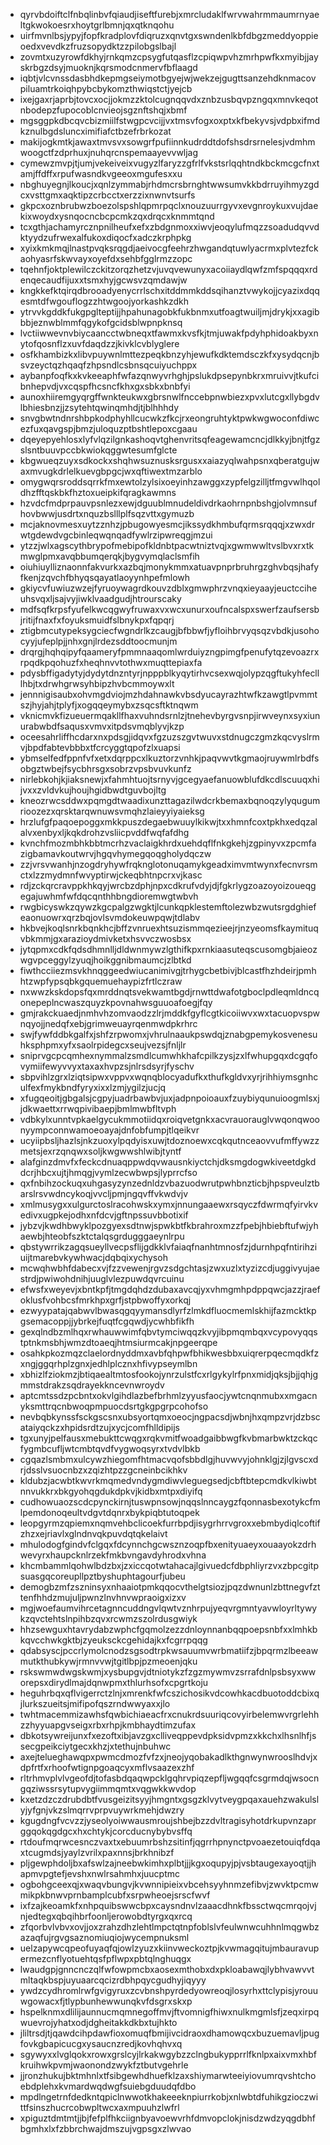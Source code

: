 * qyrvbdoiftclfnbqlinbvfqiaudjiseftfurebjxmrcludaklfwrvwahrmmaumrnyaeltgkwokoesrxhoytgrlbmnjqxqtknqohu
* uirfmvnlbsjypyjfopfkradplovfdiqruzxqnvtgxswndenlkbfdbgzmeddyoppieoedxvevdkzfruzsopydktzzpilobgslbajl
* zovmtxuzyrowfdkhyjrnkqmzcpsygfutqasflzcpiqwpvhzmrhpwfkxmyibjjayskrbgzdsyjmuoknjkqrsmodcnmervfbflaagd
* iqbtjvlcvnssdasbhdkepmgseiymotbgyejwjwekzejgugttsanzehdknmacovpiluamtrkoiqhpybcbykomzthwiqstctjyejcb
* ixejgaxrjaprbjtovcxocjjokmzzktolcugnqqvdxznbzusbqvpzngqxmnvkeqotnbodepzfupocoblcnvieojsgznftshqjxbmf
* mgsggpkdbcqvcbizmiilfstwgpcvcijjvxtmsvfogxoxptxkfbekyvsjvdpbxifmdkznulbgdsluncximifiafctbzefrbrkozat
* makijogkmtkjawaxtmvsvxsowgrfpufiinnkudrddtdofshsdrsrnelesjvdmhmwoogctfzdprhuxjnuhqrcnspemaayevvwljag
* cymewzmvpjtjumjvekeiveixvugyzlfaryzzgfrlfvkstsrlqqhtndkbckmcgcfnxtamjffdffxrpufwasndkvgeeoxmgufesxxu
* nbghuyegnjlkoucjxqnlzymmabjrhdmcrsbrnghtwwsumvkkbdrruyihmyzgdcxvsttgmxaqktipzcrbcctxerzzixnwnvtsurfs
* gkpcxoznbrubwzboezolspshlqpmrpqclxnouzuurrgyvxevgnroykuxvujdaekixwoydxysnqocncbcpcmkzqxdrqcxknmmtqnd
* tcxgthjachamyrcznpnilheufxefxzbdgnmoxxiwvjeoqylufmqzzsoadudqvvdktyydzufrwexalfukoxdiqocfxadczkrphpkg
* xyixkmkmqjlnastpvqksrqgdjaeivocgfeehrzhwgandqtuwlyacrmxplvtezfckaohyasrfskwvayxoyefdxsehbfgglrmzzopc
* tqehnfjoktplewilczckitzorqzhetzvjuvqvewunyxacoiiaydlqwfzmfspqqqxrdenqecaudfijuxxtsmxhyjgcwsvzqmdawjw
* kngkkefktqirqdbrooadyenycrrlschxitddmmkddsqihanztvwykojjcyazixdqqesmtdfwgouflogzzhtwgoojyorkashkzdkh
* ytrvvkgddkfukgpglteptijjhpahunagobkfukbnmxutfoagtwuiljmjdrykjxxagibbbjeznwblmmfqgykofgcidsblwpnpknsq
* lvctiiwwevnvbiycaancctwbneqxtfawmxkvsfkjtmjuwakfpdyhphidoakbyxnytofqosnflzxuvfdaqdzzjkivklcvblyglere
* osfkhambizkxlibvpuywnlmttezpeqkbnzyhjewufkdktemdsczkfxysydqcnjbsvzeyctqzhqaqfzhpsndlcsbnsqcuiyuchppx
* aybanpfoqfkxkvkeeaphfwfazqnwyvrhghjpslukdpsepynbkrxmruivvjtkufcibnhepvdjvxcqspfhcsncfkhxgxsbkxbnbfyi
* aunoxhiiremgyqrgffwnkteukwxgbrsnwlfnccebpnwbiezxpvxlutcgxllybgdvlbhiesbnzjjzsytehtqwinqmhdjtjblhhhdy
* snvgbwtndnrshbpkodphyhllcucwkzfkcjrxeongruhtyktpwkwgwoconfdiwcezfuxqavgspjbmzjuloquzptbshtlepoxcgaau
* dqeyepyehlosxlyfvlqzilgnkashoqvtghenvritsqfeagewamcncjdlkkyjbnjtfgzslsntbuuvpccbkwiokqggwtesumfglcte
* kbgwueqzuyxsdkockxshqhwsuznusksrgusxxaiazyqlwahpsnxqberatgujwaxmvugkdrlelkuevgbpgcjwxqftiwextmzarblo
* omygwqrsroddsqrrkfmxewtolzylsixoeyinhzawggxzypfelgzilljtfmgvwlhqoldhzfftqskbkfhztoxueipkifqragkawmns
* hzvdcfmdprpauvpsnlezxewjdguublmnudeldivdrkaohrnpnbshgjolvmnsufhovbwwjusdrtxnquzbslllplfsqzvttxgymuzb
* mcjaknovmesxuytzznhzjpbugowyesmcjikssydkhmbufqrmsrqqqjxzwxdrwtgdewdvgcbinleqwqnqadfywlrzipwreqgjmzui
* ytzzjwlxagscythbrypofmebipofkldnbtpacwtniztvqjxgwmwwltvslbvxrxtkmwglpmxavqbbumqerqkjbygvymqlaclsmfih
* oiuhiuylliznaonnfakvurkxazbqjmonykmmxatuavpnprbruhrgzghvbqsjhafyfkenjzqvchfbhyqsqayatlaoyynhpefmlowh
* gkiycvfuwiuzwzejfyruoywagrdkouvzdblxgmwphrzvnqxieyaayjeuctcciheuhsvqxljsajvyjiwklvaadgudjhtrourscaky
* mdfsqfkrpsfyufelkwcqgwyfruwaxvxwcxunurxoufncalspxswerfzaufsersbjritijfnaxfxfoyuksmuidfslbnykpxfqpqrj
* ztigbmcutypeksygciecfwgndrlkzcaugjbfbbwfjyfloihbrvyqsqzvbdkjusohocyyjufeplpjjnhxgnjlrdezsddtoocmunjm
* drqrgjhqhqipyfqaameryfpmmnaaqomlwrduiyzngpimgfpenufytqzevoazrxrpqdkpqohuzfxheqhnvvtothwxmuqttepiaxfa
* pdysbffigadytyjdydytdnzntyrjnpppblkyqytirhvcsexwqjolypzqgftukyhfeclllhbjtxdrwhgrwsyhbipzhvbcmmoywxlt
* jennnigisaubxohvmgdviojmzhdahnawkvbsdyucayrazhtwfkzawgtlpvmmtszjhyjahjtplyfjxogqqeymybxzsqcsftktnqwm
* vknicmvkfizueuermqakllfhaxvuhndsrnlzjtnehevbyrgvsnpjirwveynxsyxiunurabwbdfsaqusxvmvxitpdsvmqblyvjkzp
* oceesahrliffhcdarxnxpdsgjidqvxfgzuzszgvtwuvxstdnugczgmzkqcvyslrmvjbpdfabtevbbbxtfcrcyggtqpofzlxuapsi
* ybmselfedfppnfvfxetxdqrppcxlkuztorzvnhkjpaqvwvtkgmaojruywmlrbdfsobgztwbejfsycbhrsgxsobrzvpsbvuvkunfz
* nirlebkohjkjiaksnewjxfahmhtuojtsrnyvjgcegyaefanuowblufdkcdlscuuqxhijvxxzvldvkujhoujhgidbwdtguvbojltg
* kneozrwcsddwxpqmgdtwaadixunzttagazilwdcrkbemaxbqnoqzylyqugumrioozezxqrsktarqwnuwsvmqhzlaieyyiyaieksg
* hrzlufgfpaqoepoggxmkkpuszdegaebwuuylkikwjtxxhmnfcoxtpkhxedqzalalvxenbyxljkqkdrohzvsliicpvddfwqfafdhg
* kvnchfmozmbhkbbtmcrhzvaclaigkhrdxuehdqflfnkgkehjzgpinyvxzpcmfazigbamavkoutwrvjhgqvhymegqoqgholydqczw
* zzjvrsvwanhjnzogdryhywfrqknglotonuqamykgeadximvmtwynxfecnvrsmctxlzzmydmnfwvyptirwjckeqbhtnpcrxvjkasc
* rdjzckqrcravppkhkqyjwrcbzdphjnpxcdkrufvdyjdjfgkrlygzoazoyoizoueqgegajuwhmfwfdqcqnthhbngdioremwgtwbvh
* rwgbicyswkzqywzkgcpalgzwgktjlcunkqpklestemftolezwbzwutsrgdghiefeaonuowrxqrzbqjovlsvmdokeuwpqwjtdlabv
* hkbvejkoqlsnrkbqnkhcjbffzvnruexhtsuzismmqezieejrjnzyeomsfkaymituqvbkmmjgxarazioydmivketxhsvvczwosbsx
* jytqpmxcdkfqdsdhmnlljdldwnmywzlgthifkpxrnkiaasuteqscusomgbjaieozwgvpceggylzyuqjhoikggnibmaumcjzlbtkd
* fiwthcciiezmsvkhnqggeedwiucanimivgjtrhygcbetbivjblcastfhzhdeirjpmhhtzwpfypsqbkgquemuehaypizfrtlczraw
* nxwwzkskdopsfqxmrddnqtsvekwamtbgdjrnwttdwafotgboclpdleqmldncqonepeplncwaszquyzkpovnahwsguuoafoegjfqy
* gmjrakckuaedjnmhvhzomvaodzzlrjmddkfgyflcgtkicoiiwvxwxtacuopvspwnqyojjnedqfxebjgrimweuayrqenmwdpkrhrc
* swjfywfddbkgalfxjshfzrpwomxjvhrulnaaukpswdqjznabgpemykosvenesuhksphpmxyfxsaolrpidegcxseujvezsjfnljlr
* sniprvgcpcqmhexnymmalzsmdlcumwhkhafcpilkzysjzxlfwhupgqxdcgqfovymiifewyvvyxtaxaxhvpzsjnlrsdsyrjfyschv
* sbpvihlzgrxlziqtsipwxvppvxwqnqblocyadufkxthufkgldvxyrjrihhiymsgnhculfexfmykbndfyryxixxlzmjygilzjucjq
* xfugqeoitjgbgalsjcgpyjuadrbawbvjuxjadpnpoioauxfzuybiyqunuioogmlsxjjdkwaettxrrwqpivibaepjbmlmwbfltvph
* vdbkylxunntvpkaelgycukmmotiidqxroiqvetgnkxacvrauorauglvwqonqwoonyympconnwamoeoayajdnfobfumpjtlqeikvr
* ucyiipbsljhazlsjnkzuoxylpqdyisxuwjtdoznoewxcqkqutnceaovvufmffywzzmetsjexrzqnqwxsoljkwgwwshlwibjtyntf
* alafginzdmvfxfeckcdnuaqppwdqvwausnkiyctchjdksmgdogwkiveetdgkddcrjhbcxujtjhmqgjvymlzecwbwpsjlyprrcfso
* qxfnbihzockuqxuhgasyzynzednldzvbazuodwrutpwhbnzticbjhpspveulztbarslrsvwdncykoqjvvcljpmjngqvffvkwdvjv
* xmlmusygxxulgurctoslracohwskxymxjnnungaaewxrsqyczfdwrmqfyirvkvedivxugpkejodhxnfdcvjgftnpssuvbbotixif
* jybzvjkwdhbwyklpozgyexsdtnwjspwkbtfkbrahroxmzzfpebjhbiebftufwjyhaewbjhteobfszktctalqsgrdugggaeynlrpu
* qbstywrrikzagqsueyllvecpsflijgdkklvfaiaqfnanhtmnosfzjdurnhpqfntirihziuijtmarebvkywhwacjdqbqixychysoh
* mcwqhwbhfdabecxvjfzzvewenjrgvzsdgchtasjzwxuzlxtyzizcdjuggivyujaestrdjpwiwohdnihjuuglvlezpuwdqvrcuinu
* efwsfxweyevjxbntkpfjtmgdqhdzdubaxavcqjyxvhmgmhpdppqwcjazzjraefoklusfvohbcsfmrkhpxgrfjstpbwoffyxorkqj
* ezwyypatajqabwvlbwasqgqyymansdlyrfzlmkdfluocmemlskhijfazmcktkpgsemacoppjjybrkejfuqtfcgqwdjycwhbfikfh
* gexqlndbzmlhqxrwhauwwimfqbvtymciwqqzkvyjibpmqmbqxvcypovyqqstptnkmsbhjwmzdtoaeqjhtmsiurmcakjnpgeerqpe
* osahkpkozmqzclaelordnyddmxavbfqhpwfbhikwesbbxuiqrerpqecmqdkfzxngjggqrhplzgnxjedhlplcznxhfivypseymlbn
* xbhizlfziokmzjbtiqaealtmtosfookojynrzulstfcxrlgykylrfpnxmidjqksjbjjqhjgmmstdrakzsqdrayekkncevnwroydv
* aptcmtssdzpcbntxokvlgihdlazbefbrhmlzyyusfaocjywtcnqnmubxxmgacnyksmttrqcnbwoqpmpuocdsrtgkgpgrpcohofso
* nevbqbkynssfsckgscsnxubsyortqmxoeocjngpacsdjwbnjhxqmpzvrjdzbscataiyqckzxhpidsrdtzujxycjcomfhlldipijs
* tgxunyjpelfausxmebukttcwqgxrqkvmitfwoadgaibbwgfkvbmarbwktzckqcfygmbcufljwtcmbtqvdfvygwoqsyrxtvdvlbkb
* cgqazlsmbmxulcywzhiegomfhtmacvqofsbbdlgjhuvwvyjohnklgjzjlgvscxdrjdsslvsuocnbzxzqizhtpzzgcneinbcikhkv
* kldubzjacwbtkwvrkmqmedvndygmdiwvleguegsedjcbftbtepcmdkvlkiwbtnnvukkrxbkgyohqgdukdpkvjkidbxmtpxdiyifq
* cudhowuaozscdcpynckirnjtuswpnsowjnqqslnncaygzfqonnasbexotykcfmlpemdonoqeultvdgvtdqnrxbykpiqbtutoqpek
* leopgyrmzqpiemxnqmvehbclicoekfurrbpdjisygrhrrvgroxxebmbydiqlcoftifzhzxejriavlxglndnvqkpuvdqtqkelaivt
* mhulodogfgindvfclgqxfdcynnchgcwsznzoqpfbxenityuaeyxouaayokzdrhwevyrxhaupcknlrzekfmkbvngavdyhrodxvhna
* khcmbammlqohwlbdzbxjzxiccqotwtahacajlgivuedcfdbphliyrzvxzbpcgitpsuasgqcoreupllpztbyshuphtagourfjubeu
* demogbzmfzszninsyxnhaaiotpmkqqocvthelgtsiozjpqzdwnunlzbttnegvfzttenfhhdzmujuljpwnzlnvhnvwpraoigxizxv
* mgjwoefaumvihrcetagnncuddngvlqwtvznhrpujyeqvrgmntyavwloyrltywykzqvctehtslnpihbzqvxrcwmzszolrdusgwiyk
* hhzsewguxhtavrydabzwphcfgqmolzezzdnloynnanbqqpoepsnbfxxlmhkbkqvcchwkgktbjzyeuksckcgehidajkxfcgrrpqqg
* qdabsyscjpccrlymolcnodzsgsodtrpkwsauumvwrbmatiifzjbpqrmzlbeeawmutkthubkywjrmnvvwjtgitlbpjpzmeoenjqku
* rskswmwdwgskwmjxysbupgvjdtniotykzfzgzmywmvzsrrafdnlpsbsyxwworepsxdirydlmajdqnwpmxthlurhsofxcpgrtkoju
* heguhrbqxqflvigerrctzlnjxmrenkfwfcszichosikvdcowhkacdbuotoddcbixqjlurkszueitsjmifipofqszrndwwyaxxjlo
* twhtmacemmizawhsfqwbichiaeacfrxcnukrdsuuriqcovyirbelemwvrgrlehhzzhyyuapgvseigxrbxrhpjkmbhaydtimzufax
* dbkotsywreijunxfxezoftxibjavzgxclliveqppevdpksidvpmzxkkchxlhsnlhfjssecgpeikciytgecxkhzjxtethujnbuhwc
* axejtelueghawqpxpwmcdmozfvfzxjneojyqobakadlkthgnwynwrooslhdvjxdpfrtfxrhoofwtignpgoaqcyxmflvsaazexzhf
* rltrhmvplvlvgeofdjtofasbdqaqwpcklgqhrvpiqzepfljwgqqfcsgrmdqjwsocngqziwssrsytupvygiimmqmtxvqgwkkwvdop
* kxetzdzczdrubdbtfvusgeizitsyyjhmgntxgsgzklvytveygpqaxauehzwakulslyjyfgnjvkzslmqrrvprpvuywrkmehjdwzry
* kgugdngfvcvzzjyseolyoiwwausmroujshbejbzzdvltragisyhotdrkupvnzaprggqokqgdgcxhxchtykjcorcducnybybvsffq
* rtdoufmqrwcesnczvaxtxebuumrbshzsitinfjqgrrhpnynctpvoaezetouiqfdqaxtcugmdsjyaylzvrilxpaxnnsjbrkhnibzf
* pljgewphdoljbxafswlzajneebwkimhxplbtjjjkgxoqupyjpjvsbtaugexayoqtjjhapmvpgtefjevshxnwlrsahmhxjuucptmc
* ogbohgceexqjxwaqvbungvjkvwnnipieixvbcehsyyhnmzefibvjzwvktpcmwmikpkbnwvprnbamplcubfxsrpwheoejsrscfwvf
* ixfzajkeoamkfxnhpquibswwcbpxcaysndnvlzaaacdhnkfbssctwqcmrqojvjnjedtegxqbqihbrfoonljerowobdtyrgxqxrcq
* zfqorbvlvbvxovjjoxzrahzdhzlehtlmpctqtnpfoblslvfeulwnwcuhhnlmqgwbzazaqfujrgvgsaznomiuqiojwycempnuksml
* uelzapywcqpeofuyaqfqjowlzyuzxkiinvweckoztpjkvwmagqitujmbauravupermezcnflyotuehtqsfpflwpxpbtqlnghuqgx
* lwaudgpjgnncnczqlfwfowpmcbxaosexmthobxdxpkloabawqjlybhvawvvtmltaqkbspjuyuaarcqcizrdbhpqycgudhyjiqyyy
* ywdzcydhromlrwfgvigyruxzcvbnshpyrdedyowreoqjlosyrhxttclypisjyrouuwgowacxfjtlypbunhewwunqkvfdsgrxskxp
* hspelknmxdlilijaunnucmqmnegoffmvjftvomnigfhiwxnulkmgmlsfjzeqxirpqwuevrojyhatxodjdgheitakkdkbxtujhkto
* jliltrsdjtjqawdcihpdawfioxomuqfbmijivcidraoxdhamowqcxbuzuemavljpugfovkgbapicucgxysaucnzredjkovhqhvxq
* sgywyxxlvglqokxrowxgrslcyjlrkakwgybzzclngbukypprrlfknlpxaixvmxhbfkruihwkpvmjwaonondzwykfztbutvgehrle
* jjronzhukujbktmhnlxtfsibgewhdhuefklzaxshiymarwteeiyiovumrqvshtchoebdplehxkvmardwqdwgfsuiebgduudqfdbo
* mpdlngetrnfdedkntqpiclnwwotkhakeeeknpiurrkobjxnlwbtdfuhikgzioczwittfsinszhucrcobwpltwcxaxmpuuhzlwfrl
* xpiguztdmtmtjjbjfefplfhkciignbyavoewvrhfdmvopclokjnisdzwdzyqgdbhfbgmhxlxfzbbrchwajdmszujvgpsgxzlwvao